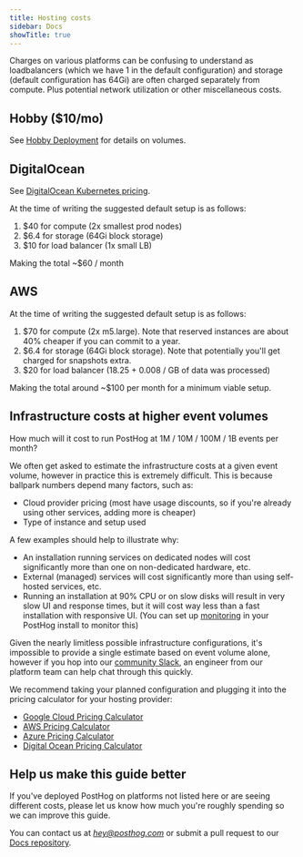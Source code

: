 ```yaml
---
title: Hosting costs
sidebar: Docs
showTitle: true
---
```


Charges on various platforms can be confusing to understand as loadbalancers (which we have 1 in the default configuration) and storage (default configuration has 64Gi) are often charged separately from compute. Plus potential network utilization or other miscellaneous costs.

## Hobby ($10/mo)

See [Hobby Deployment](hobby) for details on volumes.

## DigitalOcean

See [DigitalOcean Kubernetes pricing](https://www.digitalocean.com/pricing#kubernetes).

At the time of writing the suggested default setup is as follows:
1. $40 for compute (2x smallest prod nodes)
1. $6.4 for storage (64Gi block storage)
1. $10 for load balancer (1x small LB)

Making the total \~$60 / month

## AWS

At the time of writing the suggested default setup is as follows:
1. $70 for compute (2x m5.large). Note that reserved instances are about 40% cheaper if you can commit to a year.
1. $6.4 for storage (64Gi block storage). Note that potentially you'll get charged for snapshots extra.
1. $20 for load balancer (18.25 + 0.008 / GB of data was processed)

Making the total around \~$100 per month for a minimum viable setup.

## Infrastructure costs at higher event volumes

How much will it cost to run PostHog at 1M / 10M / 100M / 1B events per month?

We often get asked to estimate the infrastructure costs at a given event volume, however in practice this is extremely difficult. This is because ballpark numbers depend many factors, such as: 

- Cloud provider pricing (most have usage discounts, so if you're already using other services, adding more is cheaper)
- Type of instance and setup used

A few examples should help to illustrate why:

- An installation running services on dedicated nodes will cost significantly more than one on non-dedicated hardware, etc.
- External (managed) services will cost significantly more than using self-hosted services, etc.
- Running an installation at 90% CPU or on slow disks will result in very slow UI and response times, but it will cost way less than a fast installation with responsive UI. (You can set up [monitoring](https://github.com/PostHog/charts-clickhouse/blob/554ecd8ccb63098d77002051ecd6912de9f554d2/charts/posthog/Chart.yaml#L56-L60) in your PostHog install to monitor this)

Given the nearly limitless possible infrastructure configurations, it's impossible to provide a single estimate based on event volume alone, however if you hop into our [community Slack](/slack), an engineer from our platform team can help chat through this quickly.

We recommend taking your planned configuration and plugging it into the pricing calculator for your hosting provider:

- [Google Cloud Pricing Calculator](https://cloud.google.com/products/calculator)
- [AWS Pricing Calculator](https://calculator.aws/#/)
- [Azure Pricing Calculator](https://azure.microsoft.com/pricing/calculator/)
- [Digital Ocean Pricing Calculator](https://www.digitalocean.com/pricing/calculator)

## Help us make this guide better

If you've deployed PostHog on platforms not listed here or are seeing different costs, please let us know how much you're roughly spending so we can improve this guide. 

You can contact us at _[hey@posthog.com](mailto:hey@posthog.com)_ or submit a pull request to our [Docs repository](https://github.com/PostHog/posthog.com).
